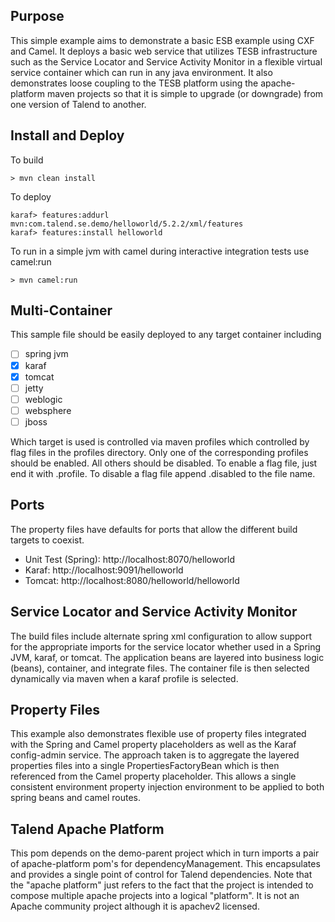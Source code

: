 Purpose
-------
This simple example aims to demonstrate a basic ESB example using CXF and Camel.
It deploys a basic web service that utilizes TESB infrastructure such as the
Service Locator and Service Activity Monitor in a flexible virtual service 
container which can run in any java environment.  It also demonstrates loose
coupling to the TESB platform using the apache-platform maven projects so that
it is simple to upgrade (or downgrade) from one version of Talend to another.

Install and Deploy
------------------
To build

    > mvn clean install

To deploy

    karaf> features:addurl mvn:com.talend.se.demo/helloworld/5.2.2/xml/features
    karaf> features:install helloworld

To run in a simple jvm with camel during interactive integration tests use
camel:run

    > mvn camel:run

Multi-Container
---------------

This sample file should be easily deployed to any target container including

- [ ] spring jvm
- [x] karaf
- [x] tomcat
- [ ] jetty
- [ ] weblogic
- [ ] websphere
- [ ] jboss

Which target is used is controlled via maven profiles which controlled by flag
files in the profiles directory.  Only one of the corresponding profiles should
be enabled.  All others should be disabled.  To enable a flag file, just end it
with .profile.  To disable a flag file append .disabled to the file name.

Ports
-----

The property files have defaults for ports that allow the different build
targets to coexist.

* Unit Test (Spring): http://localhost:8070/helloworld
* Karaf:  http://localhost:9091/helloworld
* Tomcat: http://localhost:8080/helloworld/helloworld


Service Locator and Service Activity Monitor
--------------------------------------------

The build files include alternate spring xml configuration to allow support for
the appropriate imports for the service locator whether used in a Spring JVM,
karaf, or tomcat.  The application beans are layered into business 
logic (beans), container, and integrate files.  The container file is then
selected dynamically via maven when a karaf profile is selected.


Property Files
--------------

This example also demonstrates flexible use of property files integrated with
the Spring and Camel property placeholders as well as the Karaf config-admin
service.  The approach taken is to aggregate the layered properties files into a
single PropertiesFactoryBean which is then referenced from the Camel property
placeholder.  This allows a single consistent environment property injection
environment to be applied to both spring beans and camel routes.

Talend Apache Platform
----------------------

This pom depends on the demo-parent project which in turn imports a pair of
apache-platform pom's for dependencyManagement.  This encapsulates and provides
a single point of control for Talend dependencies.  Note that the "apache
platform" just refers to the fact that the project is intended to compose
multiple apache projects into a logical "platform".  It is not an Apache
community project although it is apachev2 licensed.